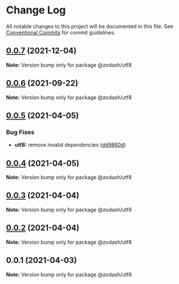# Change Log

All notable changes to this project will be documented in this file.
See [Conventional Commits](https://conventionalcommits.org) for commit guidelines.

## [0.0.7](https://github.com/zcorky/zodash/compare/@zodash/utf8@0.0.6...@zodash/utf8@0.0.7) (2021-12-04)

**Note:** Version bump only for package @zodash/utf8





## [0.0.6](https://github.com/zcorky/zodash/compare/@zodash/utf8@0.0.5...@zodash/utf8@0.0.6) (2021-09-22)

**Note:** Version bump only for package @zodash/utf8





## [0.0.5](https://github.com/zcorky/zodash/compare/@zodash/utf8@0.0.4...@zodash/utf8@0.0.5) (2021-04-05)


### Bug Fixes

* **utf8:** remove invalid dependencies ([dd9860d](https://github.com/zcorky/zodash/commit/dd9860ddfdb4e90466d495677244ce73c196724a))





## [0.0.4](https://github.com/zcorky/zodash/compare/@zodash/utf8@0.0.3...@zodash/utf8@0.0.4) (2021-04-05)

**Note:** Version bump only for package @zodash/utf8





## [0.0.3](https://github.com/zcorky/zodash/compare/@zodash/utf8@0.0.2...@zodash/utf8@0.0.3) (2021-04-04)

**Note:** Version bump only for package @zodash/utf8





## [0.0.2](https://github.com/zcorky/zodash/compare/@zodash/utf8@0.0.1...@zodash/utf8@0.0.2) (2021-04-04)

**Note:** Version bump only for package @zodash/utf8





## 0.0.1 (2021-04-03)

**Note:** Version bump only for package @zodash/utf8
